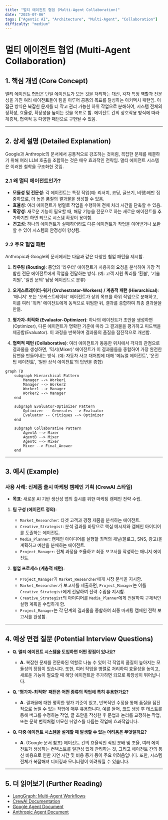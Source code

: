 ```yaml
---
title: "멀티 에이전트 협업 (Multi-Agent Collaboration)"
date: "2025-07-06"
tags: ["Agentic AI", "Architecture", "Multi-Agent", "Collaboration"]
difficulty: "medium"
---
```


# 멀티 에이전트 협업 (Multi-Agent Collaboration)

## 1. 핵심 개념 (Core Concept)

멀티 에이전트 협업은 단일 에이전트가 모든 것을 처리하는 대신, 각자 특정 역할과 전문성을 가진 여러 에이전트들이 팀을 이루어 공동의 목표를 달성하는 아키텍처 패턴임. 이 접근 방식은 복잡한 문제를 더 작고 관리 가능한 하위 작업으로 분해하여, 시스템 전체의 정확성, 효율성, 확장성을 높이는 것을 목표로 함. 에이전트 간의 상호작용 방식에 따라 계층적, 협력적 등 다양한 패턴으로 구현될 수 있음.

---

## 2. 상세 설명 (Detailed Explanation)

Google과 Anthropic의 문서에서 공통적으로 강조하는 것처럼, 복잡한 문제를 해결하기 위해 여러 LLM 호출을 조합하는 것은 매우 효과적인 전략임. 멀티 에이전트 시스템은 이러한 철학을 구조화한 것임.

### 2.1 왜 멀티 에이전트인가?

*   **모듈성 및 전문성**: 각 에이전트는 특정 작업(예: 리서치, 코딩, 글쓰기, 비평)에만 집중하므로, 더 높은 품질의 결과물을 생성할 수 있음.
*   **효율성**: 여러 에이전트가 병렬로 작업을 수행하여 전체 처리 시간을 단축할 수 있음.
*   **확장성**: 새로운 기능이 필요할 때, 해당 기능을 전문으로 하는 새로운 에이전트를 추가하기만 하면 되므로 시스템 확장이 용이함.
*   **견고성**: 하나의 에이전트가 실패하더라도 다른 에이전트가 작업을 이어받거나 보완할 수 있어 시스템의 안정성이 향상됨.

### 2.2 주요 협업 패턴

Anthropic과 Google의 문서에서는 다음과 같은 다양한 협업 패턴을 제시함.

1.  **라우팅 (Routing)**: 중앙의 '라우터' 에이전트가 사용자의 요청을 분석하여 가장 적합한 전문 에이전트에게 작업을 전달하는 방식. (예: 고객 지원 쿼리를 '환불', '기술 지원', '일반 문의' 담당 에이전트로 분류)

2.  **오케스트레이터-워커 (Orchestrator-Workers) / 계층적 패턴 (Hierarchical)**: '매니저' 또는 '오케스트레이터' 에이전트가 상위 목표를 하위 작업으로 분해하고, 이를 여러 '워커' 에이전트에게 동적으로 위임한 뒤, 결과를 종합하여 최종 결과물을 만듦.

3.  **평가자-최적화 (Evaluator-Optimizer)**: 하나의 에이전트가 초안을 생성하면(Optimizer), 다른 에이전트가 명확한 기준에 따라 그 결과물을 평가하고 피드백을 제공함(Evaluator). 이 과정을 반복하며 결과물의 품질을 점진적으로 개선함.

4.  **협력적 패턴 (Collaborative)**: 여러 에이전트가 동등한 위치에서 각자의 관점으로 결과물을 생성하면, '믹서(Mixer)' 에이전트가 이 결과물들을 종합하여 가장 완전한 답변을 만들어내는 방식. (예: 자동차 사고 대처법에 대해 '메뉴얼 에이전트', '운전 팁 에이전트', '일반 상식 에이전트'의 답변을 종합)

```mermaid
graph TD
    subgraph Hierarchical Pattern
        Manager --> Worker1
        Manager --> Worker2
        Worker1 --> Manager
        Worker2 --> Manager
    end

    subgraph Evaluator-Optimizer Pattern
        Optimizer -- Generates --> Evaluator
        Evaluator -- Critiques --> Optimizer
    end

    subgraph Collaborative Pattern
        AgentA --> Mixer
        AgentB --> Mixer
        AgentC --> Mixer
        Mixer --> Final_Answer
    end
```

---

## 3. 예시 (Example)

### 사용 사례: 신제품 출시 마케팅 캠페인 기획 (CrewAI 스타일)

*   **목표**: 새로운 AI 기반 생산성 앱의 출시를 위한 마케팅 캠페인 전략 수립.

1.  **팀 구성 (에이전트 정의)**:
    *   `Market_Researcher`: 타겟 고객과 경쟁 제품을 분석하는 에이전트.
    *   `Creative_Strategist`: 분석 결과를 바탕으로 핵심 메시지와 캠페인 아이디어를 도출하는 에이전트.
    *   `Media_Planner`: 캠페인 아이디어를 실행할 최적의 채널(블로그, SNS, 광고)을 계획하고 예산을 분배하는 에이전트.
    *   `Project_Manager`: 전체 과정을 조율하고 최종 보고서를 작성하는 매니저 에이전트.

2.  **협업 프로세스 (계층적 패턴)**:
    *   `Project_Manager`가 `Market_Researcher`에게 시장 분석을 지시함.
    *   `Market_Researcher`가 보고서를 제출하면, `Project_Manager`는 이를 `Creative_Strategist`에게 전달하여 전략 수립을 지시함.
    *   `Creative_Strategist`의 아이디어를 `Media_Planner`에게 전달하여 구체적인 실행 계획을 수립하게 함.
    *   `Project_Manager`는 각 단계의 결과물을 종합하여 최종 마케팅 캠페인 전략 보고서를 완성함.

---

## 4. 예상 면접 질문 (Potential Interview Questions)

*   **Q. 멀티 에이전트 시스템을 도입하면 어떤 장점이 있나요?**
    *   **A.** 복잡한 문제를 전문화된 역할로 나눌 수 있어 각 작업의 품질이 높아지는 모듈성의 장점이 있습니다. 또한, 여러 작업을 병렬로 처리하여 효율성을 높이고, 새로운 기능이 필요할 때 해당 에이전트만 추가하면 되므로 확장성이 뛰어납니다.

*   **Q. '평가자-최적화' 패턴은 어떤 종류의 작업에 특히 유용한가요?**
    *   **A.** 결과물에 대한 명확한 평가 기준이 있고, 반복적인 수정을 통해 품질을 점진적으로 높일 수 있는 작업에 매우 유용합니다. 예를 들어, 코드 생성 후 테스트를 통해 버그를 수정하는 작업, 글 초안을 작성한 후 문법과 논리를 교정하는 작업, 또는 문학 번역처럼 미묘한 뉘앙스를 다듬는 작업에 효과적입니다.

*   **Q. 다중 에이전트 시스템을 설계할 때 발생할 수 있는 어려움은 무엇일까요?**
    *   **A.** (Google 문서 참조) 에이전트 간의 효율적인 작업 분배 및 조율, 여러 에이전트가 생성하는 컨텍스트를 일관성 있게 관리하는 것, 그리고 에이전트 간의 통신 비용으로 인한 지연 시간 및 비용 증가 등이 주요 어려움입니다. 또한, 시스템 전체가 복잡해져 디버깅과 모니터링이 어려워질 수 있습니다.

---

## 5. 더 읽어보기 (Further Reading)

*   [LangGraph: Multi-Agent Workflows](https://blog.langchain.dev/langgraph-multi-agent-workflows/)
*   [CrewAI Documentation](https://docs.crewai.com/)
*   [Google Agent Document](/docs/assets/files/agentic-ai/google_agent.md)
*   [Anthropic Agent Document](/docs/assets/files/agentic-ai/anthropic_building_effective_ai_agents.md)